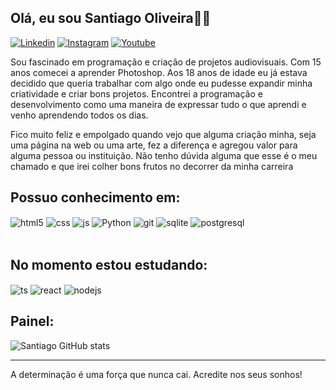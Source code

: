 ## Olá, eu sou Santiago Oliveira👨‍💻

[![Linkedin](https://img.shields.io/badge/LinkedIn-0077B5?style=for-the-badge&logo=linkedin&logoColor=white)](https://www.linkedin.com/in/santiagooliveira/)
[![Instagram](https://img.shields.io/badge/Instagram-E4405F?style=for-the-badge&logo=instagram&logoColor=white)](https://www.instagram.com/santii.oliveira/)
[![Youtube](https://img.shields.io/badge/YouTube-FF0000?style=for-the-badge&logo=youtube&logoColor=white)](https://www.youtube.com/@santiigas/featured)

Sou fascinado em programação e criação de projetos audiovisuais. Com 15 anos comecei a aprender Photoshop. Aos 18 anos de idade eu já estava decidido que queria trabalhar com algo onde eu pudesse expandir minha criatividade e criar bons projetos. Encontrei a programação e desenvolvimento como uma maneira de expressar tudo o que aprendi e venho aprendendo todos os dias.

Fico muito feliz e empolgado quando vejo que alguma criação minha, seja uma página na web ou uma arte, fez a diferença e agregou valor para alguma pessoa ou instituição. Não tenho dúvida alguma que esse é o meu chamado e que irei colher bons frutos no decorrer da minha carreira

## Possuo conhecimento em: 
<div style="display: inline_block">
  <img align="center" alt="html5" src="https://img.shields.io/badge/HTML5-E34F26?style=for-the-badge&logo=html5&logoColor=white" />
  <img align="center" alt="css" src="https://img.shields.io/badge/CSS3-1572B6?style=for-the-badge&logo=css3&logoColor=white" />
  <img align="center" alt="js" src="https://img.shields.io/badge/JavaScript-F7DF1E?style=for-the-badge&logo=javascript&logoColor=black" />
  <img align="center" alt="Python" src="https://img.shields.io/badge/Python-3776AB?style=for-the-badge&logo=python&logoColor=white" />
  <img align="center" alt="git" src="https://img.shields.io/badge/GIT-E44C30?style=for-the-badge&logo=git&logoColor=white" />
  <img align="center" alt="sqlite" src="https://img.shields.io/badge/SQLite-07405E?style=for-the-badge&logo=sqlite&logoColor=white" />
  <img align="center" alt="postgresql" src="https://img.shields.io/badge/PostgreSQL-316192?style=for-the-badge&logo=postgresql&logoColor=white" />
</div><br/>

## No momento estou estudando:
<div style="display: inline_block">
  <img align="center" alt="ts" src="https://img.shields.io/badge/TypeScript-007ACC?style=for-the-badge&logo=typescript&logoColor=white" />
  <img align="center" alt="react" src="https://img.shields.io/badge/React-20232A?style=for-the-badge&logo=react&logoColor=61DAFB" />
  <img align="center" alt="nodejs" src="https://img.shields.io/badge/Node.js-43853D?style=for-the-badge&logo=node.js&logoColor=white" />
</div>

## Painel:
![Santiago GitHub stats](https://github-readme-stats.vercel.app/api?username=Santiigas&show_icons=true&theme=transparent)
<hr>
A determinação é uma força que nunca cai. 
Acredite nos seus sonhos! 

